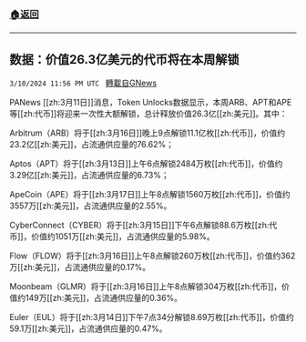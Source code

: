###  [:house:返回](README.md)
---


## 数据：价值26.3亿美元的代币将在本周解锁
`3/10/2024 11:56 PM UTC ` [轉載自GNews](https://gnews.org/articles/2382518)

PANews [[zh:3月11日]]消息，Token Unlocks数据显示，本周ARB、APT和APE等[[zh:代币]]将迎来一次性大额解锁，总计释放价值26.3亿[[zh:美元]]。其中：

Arbitrum（ARB）将于[[zh:3月16日]]晚上9点解锁11.1亿枚[[zh:代币]]，价值约23.2亿[[zh:美元]]，占流通供应量的76.62%；

Aptos（APT）将于[[zh:3月13日]]上午6点解锁2484万枚[[zh:代币]]，价值约3.29亿[[zh:美元]]，占流通供应量的6.73%；

ApeCoin（APE）将于[[zh:3月17日]]上午8点解锁1560万枚[[zh:代币]]，价值约3557万[[zh:美元]]，占流通供应量的2.55%。

CyberConnect（CYBER）将于[[zh:3月15日]]下午6点解锁88.6万枚[[zh:代币]]，价值约1051万[[zh:美元]]，占流通供应量的5.98%。

Flow（FLOW）将于[[zh:3月16日]]上午8点解锁260万枚[[zh:代币]]，价值约362万[[zh:美元]]，占流通供应量的0.17%。

Moonbeam（GLMR）将于[[zh:3月16日]]上午8点解锁304万枚[[zh:代币]]，价值约149万[[zh:美元]]，占流通供应量的0.36%。

Euler（EUL）将于[[zh:3月14日]]下午7点34分解锁8.69万枚[[zh:代币]]，价值约59.1万[[zh:美元]]，占流通供应量的0.47%。
